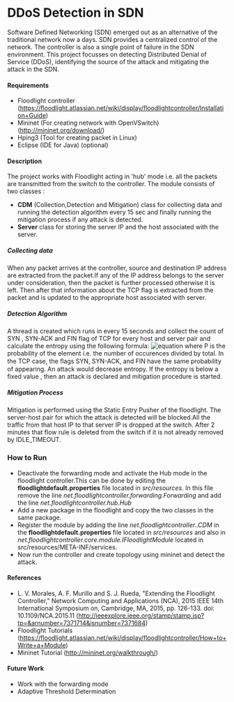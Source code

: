 # DDoS Detection in SDN

Software Defined Networking (SDN) emerged out as an alternative of the traditional network now a days. SDN provides a centralized control of the network. The controller is also a single point of failure in the SDN environment. This project focusses on detecting Distributed Denial of Service (DDoS), identifying the source of the attack and mitigating the attack in the SDN. 

#### Requirements
 - Floodlight controller (https://floodlight.atlassian.net/wiki/display/floodlightcontroller/Installation+Guide)
 - Mininet (For creating network with OpenVSwitch) (http://mininet.org/download/)
 - Hping3 (Tool for creating packet in Linux)
 - Eclipse (IDE for Java) (optional)

#### Description 
The project works with Floodlight acting in 'hub' mode i.e. all the packets are transmitted from the switch to the controller.
The module consists of two classes :
 - **CDM** (Collection,Detection and Mitigation) class for collecting data and running the detection algorithm every 15 sec and finally running the mitigation process if any attack is detected.
 - **Server** class for storing the server IP and the host associated with the server.
##### Collecting data
When any packet arrives at the controller, source and destination IP address are extracted from the packet.If any of the IP address belongs to the server under consideration, then the packet is further processed otherwise it is left.
Then after that information about the TCP flag is extracted from the packet and is updated to the appropriate host associated with server. 

##### Detection Algorithm
A thread is created which runs in every 15 seconds and collect the count of SYN , SYN-ACK and FIN flag of TCP for every host and server pair and calculate the entropy using the following formula:
![equation](http://mathurl.com/render.cgi?-%5Csum_%7Bi%3D1%7D%5E%7Bn%7D%20P_i%20*%20log_2%20P_i%5Cnocache)
where P is the probability of the element i.e. the number of occurences divided by total.
 In the TCP case, the ﬂags SYN, SYN-ACK, and FIN have the same probability of appearing. An attack would decrease entropy. If the entropy is below a fixed value , then an attack is declared and mitigation procedure is started.
##### Mitigation Process
Mitigation is performed using the Static Entry Pusher of the floodlight. The server-host pair for which the attack is detected will be blocked.All the traffic from that host IP to that server IP is dropped at the switch. After 2 minutes that flow rule is deleted from the switch if it is not already removed by IDLE_TIMEOUT.

### How to Run
 - Deactivate the forwarding mode and activate the Hub mode in the floodlight controller.This can be done by editing the **floodlightdefault.properties** file located in *src/resources*. In this file remove the line *net.floodlightcontroller.forwarding.Forwarding* and add the line *net.floodlightcontroller.hub.Hub* 
 - Add a new package in the floodlight and copy the two classes in the same package.
 - Register the module by adding the line *net.floodlightcontroller.<yourpackagename>.CDM* in the **floodlightdefault.properties** file located in *src/resources* and also in *net.floodlightcontroller.core.module.IFloodlightModule* located in src/resources/META-INF/services.
 - Now run the controller and create topology using mininet and detect the attack.
#### References
 - L. V. Morales, A. F. Murillo and S. J. Rueda, "Extending the Floodlight Controller," Network Computing and Applications (NCA), 2015 IEEE 14th International Symposium on, Cambridge, MA, 2015, pp. 126-133.
doi: 10.1109/NCA.2015.11 (http://ieeexplore.ieee.org/stamp/stamp.jsp?tp=&arnumber=7371714&isnumber=7371684)
 - Floodlight Tutorials (https://floodlight.atlassian.net/wiki/display/floodlightcontroller/How+to+Write+a+Module)
 - Mininet Tutorial (http://mininet.org/walkthrough/)
#### Future Work
 - Work with the forwarding mode
 - Adaptive Threshold Determination





```

 
